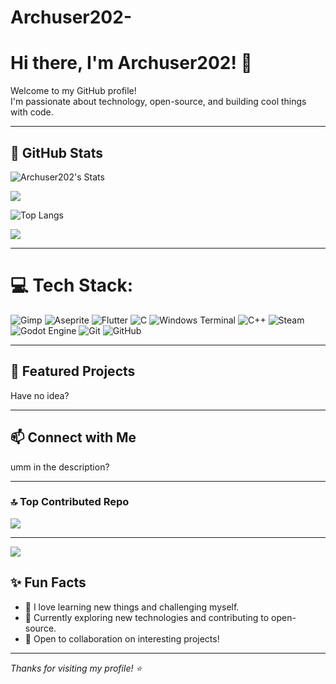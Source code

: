 # Archuser202-

# Hi there, I'm Archuser202! 👋

Welcome to my GitHub profile!  
I'm passionate about technology, open-source, and building cool things with code.

---

## 🚀 GitHub Stats

![Archuser202's Stats](https://github-readme-stats.vercel.app/api?username=Archuser202&theme=catppuccin_mocha&show_icons=true&hide_border=true&count_private=true)

![](https://nirzak-streak-stats.vercel.app/?user=Archuser202&theme=catppuccin_mocha&hide_border=false)

![Top Langs](https://github-readme-stats.vercel.app/api/top-langs/?username=Archuser202&layout=compact&theme=catppuccin_mocha&hide_border=true)

![](https://github-profile-trophy.vercel.app/?username=Archuser202&theme=radical&no-frame=false&no-bg=true&margin-w=4)

---
# 💻 Tech Stack:
![Gimp](https://img.shields.io/badge/Gimp-657D8B?style=for-the-badge&logo=gimp&logoColor=FFFFFF) ![Aseprite](https://img.shields.io/badge/Aseprite-FFFFFF?style=for-the-badge&logo=Aseprite&logoColor=#7D929E) ![Flutter](https://img.shields.io/badge/Flutter-%2302569B.svg?style=for-the-badge&logo=Flutter&logoColor=white) ![C](https://img.shields.io/badge/c-%2300599C.svg?style=for-the-badge&logo=c&logoColor=white) ![Windows Terminal](https://img.shields.io/badge/Windows%20Terminal-%234D4D4D.svg?style=for-the-badge&logo=windows-terminal&logoColor=white) ![C++](https://img.shields.io/badge/c++-%2300599C.svg?style=for-the-badge&logo=c%2B%2B&logoColor=white) ![Steam](https://img.shields.io/badge/steam-%23000000.svg?style=for-the-badge&logo=steam&logoColor=white) ![Godot Engine](https://img.shields.io/badge/GODOT-%23FFFFFF.svg?style=for-the-badge&logo=godot-engine) ![Git](https://img.shields.io/badge/git-%23F05033.svg?style=for-the-badge&logo=git&logoColor=white) ![GitHub](https://img.shields.io/badge/github-%23121011.svg?style=for-the-badge&logo=github&logoColor=white)

---

## 🌟 Featured Projects

<!-- Highlight a few repos or projects here -->
Have no idea?

---

## 📫 Connect with Me

<!-- Add your social links or contact methods here -->
umm in the description?

---

### 🔝 Top Contributed Repo
![](https://github-contributor-stats.vercel.app/api?username=Archuser202&limit=5&theme=catppuccin_mocha&combine_all_yearly_contributions=true)

---
[![](https://visitcount.itsvg.in/api?id=Archuser202&icon=0&color=0)](https://visitcount.itsvg.in)

## ✨ Fun Facts

- 🧩 I love learning new things and challenging myself.
- 🌱 Currently exploring new technologies and contributing to open-source.
- 🤝 Open to collaboration on interesting projects!

---

_Thanks for visiting my profile! ⭐️_
